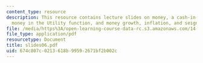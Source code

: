 ```yaml
---
content_type: resource
description: This resource contains lecture slides on money, a cash-in-advance model,
  money in the Utility function, and money growth, inflation, and seignorage.
file: /media/https%3A/open-learning-course-data-rc.s3.amazonaws.com/14-452-macroeconomic-theory-ii-spring-2007/674c807c0213618b99592671bf2b002c_slides06.pdf
file_type: application/pdf
resourcetype: Document
title: slides06.pdf
uid: 674c807c-0213-618b-9959-2671bf2b002c
---
```

